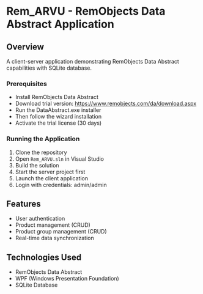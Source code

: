 # Rem_ARVU - RemObjects Data Abstract Application

## Overview
A client-server application demonstrating RemObjects Data Abstract capabilities with SQLite database.

### Prerequisites
- Install RemObjects Data Abstract
- Download trial version: https://www.remobjects.com/da/download.aspx
- Run the DataAbstract.exe installer
- Then follow the wizard installation
- Activate the trial license (30 days)

### Running the Application
1. Clone the repository
2. Open `Rem_ARVU.sln` in Visual Studio
3. Build the solution
4. Start the server project first
5. Launch the client application
6. Login with credentials: admin/admin

## Features
-  User authentication
-  Product management (CRUD)
-  Product group management (CRUD)
-  Real-time data synchronization

## Technologies Used
- RemObjects Data Abstract
- WPF (Windows Presentation Foundation)
- SQLite Database
